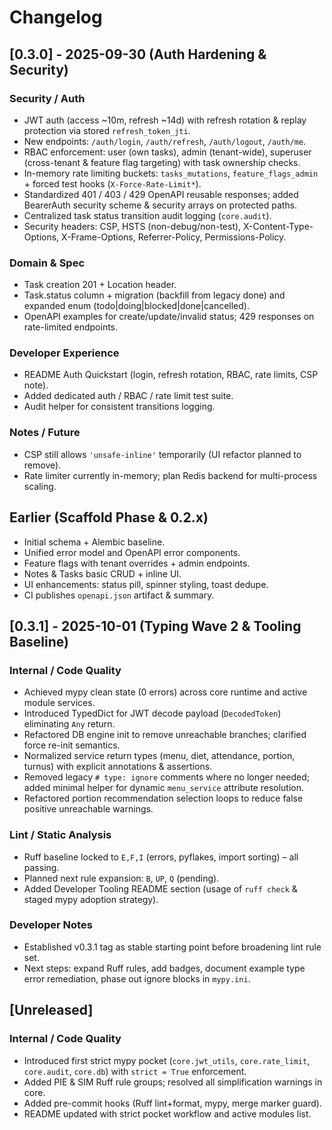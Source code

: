 # Changelog

## [0.3.0] - 2025-09-30 (Auth Hardening & Security)
### Security / Auth
- JWT auth (access ~10m, refresh ~14d) with refresh rotation & replay protection via stored `refresh_token_jti`.
- New endpoints: `/auth/login`, `/auth/refresh`, `/auth/logout`, `/auth/me`.
- RBAC enforcement: user (own tasks), admin (tenant-wide), superuser (cross-tenant & feature flag targeting) with task ownership checks.
- In-memory rate limiting buckets: `tasks_mutations`, `feature_flags_admin` + forced test hooks (`X-Force-Rate-Limit*`).
- Standardized 401 / 403 / 429 OpenAPI reusable responses; added BearerAuth security scheme & security arrays on protected paths.
- Centralized task status transition audit logging (`core.audit`).
- Security headers: CSP, HSTS (non-debug/non-test), X-Content-Type-Options, X-Frame-Options, Referrer-Policy, Permissions-Policy.

### Domain & Spec
- Task creation 201 + Location header.
- Task.status column + migration (backfill from legacy done) and expanded enum (todo|doing|blocked|done|cancelled).
- OpenAPI examples for create/update/invalid status; 429 responses on rate-limited endpoints.

### Developer Experience
- README Auth Quickstart (login, refresh rotation, RBAC, rate limits, CSP note).
- Added dedicated auth / RBAC / rate limit test suite.
- Audit helper for consistent transitions logging.

### Notes / Future
- CSP still allows `'unsafe-inline'` temporarily (UI refactor planned to remove).
- Rate limiter currently in-memory; plan Redis backend for multi-process scaling.

## Earlier (Scaffold Phase & 0.2.x)
- Initial schema + Alembic baseline.
- Unified error model and OpenAPI error components.
- Feature flags with tenant overrides + admin endpoints.
- Notes & Tasks basic CRUD + inline UI.
- UI enhancements: status pill, spinner styling, toast dedupe.
- CI publishes `openapi.json` artifact & summary.

## [0.3.1] - 2025-10-01 (Typing Wave 2 & Tooling Baseline)
### Internal / Code Quality
- Achieved mypy clean state (0 errors) across core runtime and active module services.
- Introduced TypedDict for JWT decode payload (`DecodedToken`) eliminating `Any` return.
- Refactored DB engine init to remove unreachable branches; clarified force re-init semantics.
- Normalized service return types (menu, diet, attendance, portion, turnus) with explicit annotations & assertions.
- Removed legacy `# type: ignore` comments where no longer needed; added minimal helper for dynamic `menu_service` attribute resolution.
- Refactored portion recommendation selection loops to reduce false positive unreachable warnings.

### Lint / Static Analysis
- Ruff baseline locked to `E,F,I` (errors, pyflakes, import sorting) – all passing.
- Planned next rule expansion: `B`, `UP`, `Q` (pending).
- Added Developer Tooling README section (usage of `ruff check` & staged mypy adoption strategy).

### Developer Notes
- Established v0.3.1 tag as stable starting point before broadening lint rule set.
- Next steps: expand Ruff rules, add badges, document example type error remediation, phase out ignore blocks in `mypy.ini`.

## [Unreleased]
### Internal / Code Quality
- Introduced first strict mypy pocket (`core.jwt_utils`, `core.rate_limit`, `core.audit`, `core.db`) with `strict = True` enforcement.
- Added PIE & SIM Ruff rule groups; resolved all simplification warnings in core.
- Added pre-commit hooks (Ruff lint+format, mypy, merge marker guard).
- README updated with strict pocket workflow and active modules list.

